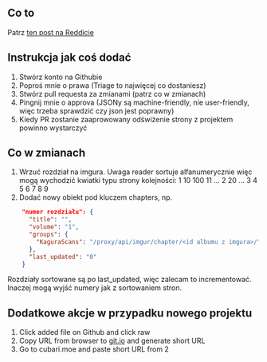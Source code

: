 Co to
---

Patrz [ten post na Reddicie](https://www.reddit.com/r/manga/comments/mcicbp/sl_how_to_host_a_series_on_imgur_with_guyamoe/)

Instrukcja jak coś dodać
---

1. Stwórz konto na Githubie
2. Poproś mnie o prawa (Triage to najwięcej co dostaniesz)
3. Stwórz pull requesta za zmianami (patrz co w zmianach)
4. Pingnij mnie o approva (JSONy są machine-friendly, nie user-friendly, więc trzeba sprawdzić czy json jest poprawny)
5. Kiedy PR zostanie zaaprowowany odświżenie strony z projektem powinno wystarczyć

Co w zmianach
---

1. Wrzuć rozdział na imgura. Uwaga reader sortuje alfanumerycznie więc mogą wychodzić kwiatki typu strony  kolejności:
1 10 100 11 ... 2 20 ... 3 4 5 6 7 8 9
2. Dodać nowy obiekt pod kluczem chapters, np.

```json
    "numer rozdziału": {
      "title": "",
      "volume": "1",
      "groups": {
        "KaguraScans": "/proxy/api/imgur/chapter/<id albumu z imgura>/"
      },
      "last_updated": "0"
    }
```

Rozdziały sortowane są po last_updated, więc zalecam to incrementować. Inaczej mogą wyjść numery jak z sortowaniem stron.

Dodatkowe akcje w przypadku nowego projektu
---

1. Click added file on Github and click raw
2. Copy URL from browser to [git.io](https://git.io/) and generate short URL
3. Go to cubari.moe and paste short URL from 2
